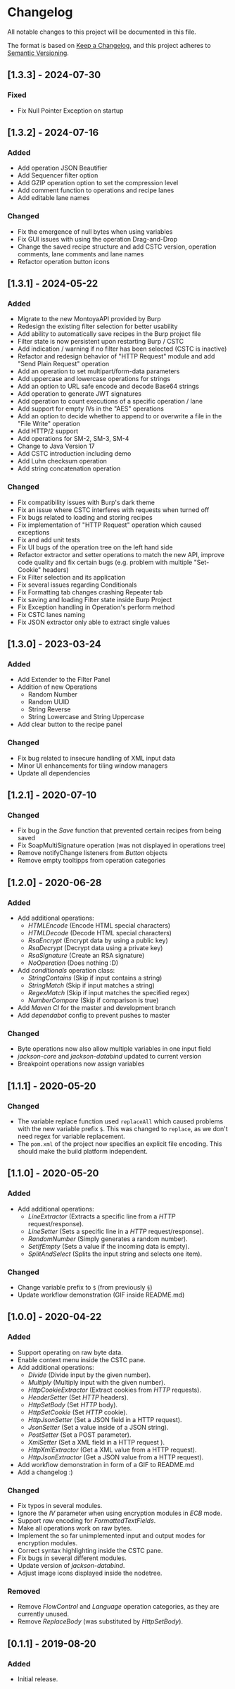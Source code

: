 # Changelog

All notable changes to this project will be documented in this file.

The format is based on [Keep a Changelog](https://keepachangelog.com/en/1.0.0/),
and this project adheres to [Semantic Versioning](https://semver.org/spec/v2.0.0.html).


## [1.3.3] - 2024-07-30

### Fixed

* Fix Null Pointer Exception on startup


## [1.3.2] - 2024-07-16

### Added

* Add operation JSON Beautifier
* Add Sequencer filter option
* Add GZIP operation option to set the compression level
* Add comment function to operations and recipe lanes
* Add editable lane names

### Changed

* Fix the emergence of null bytes when using variables
* Fix GUI issues with using the operation Drag-and-Drop
* Change the saved recipe structure and add CSTC version, operation comments, lane comments and lane names
* Refactor operation button icons


## [1.3.1] - 2024-05-22

### Added

* Migrate to the new MontoyaAPI provided by Burp
* Redesign the existing filter selection for better usability
* Add ability to automatically save recipes in the Burp project file
* Filter state is now persistent upon restarting Burp / CSTC
* Add indication / warning if no filter has been selected (CSTC is inactive)
* Refactor and redesign behavior of "HTTP Request" module and add "Send Plain Request" operation
* Add an operation to set multipart/form-data parameters
* Add uppercase and lowercase operations for strings
* Add an option to URL safe encode and decode Base64 strings
* Add operation to generate JWT signatures
* Add operation to count executions of a specific operation / lane
* Add support for empty IVs in the "AES" operations
* Add an option to decide whether to append to or overwrite a file in the "File Write" operation
* Add HTTP/2 support
* Add operations for SM-2, SM-3, SM-4
* Change to Java Version 17
* Add CSTC introduction including demo
* Add Luhn checksum operation
* Add string concatenation operation

### Changed

* Fix compatibility issues with Burp's dark theme
* Fix an issue where CSTC interferes with requests when turned off
* Fix bugs related to loading and storing recipes
* Fix implementation of "HTTP Request" operation which caused exceptions
* Fix and add unit tests
* Fix UI bugs of the operation tree on the left hand side
* Refactor extractor and setter operations to match the new API, improve code quality and fix certain bugs (e.g. problem with multiple "Set-Cookie" headers)
* Fix Filter selection and its application
* Fix several issues regarding Conditionals
* Fix Formatting tab changes crashing Repeater tab
* Fix saving and loading Filter state inside Burp Project
* Fix Exception handling in Operation's perform method
* Fix CSTC lanes naming
* Fix JSON extractor only able to extract single values


## [1.3.0] - 2023-03-24

### Added

* Add Extender to the Filter Panel
* Addition of new Operations
  * Random Number
  * Random UUID
  * String Reverse
  * String Lowercase and String Uppercase
* Add clear button to the recipe panel

### Changed

* Fix bug related to insecure handling of XML input data
* Minor UI enhancements for tiling window managers
* Update all dependencies


## [1.2.1] - 2020-07-10

### Changed

* Fix bug in the *Save* function that prevented certain recipes from being saved
* Fix SoapMultiSignature operation (was not displayed in operations tree)
* Remove notifyChange listeners from *Button* objects
* Remove empty tooltipps from operation categories


## [1.2.0] - 2020-06-28

### Added

* Add additional operations:
  * *HTMLEncode* (Encode HTML special characters)
  * *HTMLDecode* (Decode HTML special characters)
  * *RsaEncrypt* (Encrypt data by using a public key)
  * *RsaDecrypt* (Decrypt data using a private key)
  * *RsaSignature* (Create an RSA signature)
  * *NoOperation* (Does nothing :D)
* Add *conditionals* operation class:
  * *StringContains* (Skip if input contains a string)
  * *StringMatch* (Skip if input matches a string)
  * *RegexMatch* (Skip if input matches the specified regex)
  * *NumberCompare* (Skip if comparison is true)
* Add *Maven CI* for the master and development branch
* Add *dependabot* config to prevent pushes to master

### Changed

* Byte operations now also allow multiple variables in one input field
* *jackson-core* and *jackson-databind* updated to current version
* Breakpoint operations now assign variables


## [1.1.1] - 2020-05-20

### Changed

* The variable replace function used ``replaceAll`` which caused problems with the new variable
  prefix ``$``. This was changed to ``replace``, as we don't need regex for variable replacement.
* The ``pom.xml`` of the project now specifies an explicit file encoding. This should make the build
  platform independent.


## [1.1.0] - 2020-05-20

### Added

* Add additional operations:
  * *LineExtractor* (Extracts a specific line from a *HTTP* request/response).
  * *LineSetter* (Sets a specific line in a *HTTP* request/response).
  * *RandomNumber* (Simply generates a random number).
  * *SetIfEmpty* (Sets a value if the incoming data is empty).
  * *SplitAndSelect* (Splits the input string and selects one item).

### Changed

* Change variable prefix to ``$`` (from previously ``§``)
* Update workflow demonstration (GIF inside README.md)


## [1.0.0] - 2020-04-22

### Added

* Support operating on raw byte data.
* Enable context menu inside the CSTC pane.
* Add additional operations:
  * *Divide* (Divide input by the given number).
  * *Multiply* (Multiply input with the given number).
  * *HttpCookieExtractor* (Extract cookies from *HTTP* requests).
  * *HeaderSetter* (Set *HTTP* headers).
  * *HttpSetBody* (Set *HTTP* body).
  * *HttpSetCookie* (Set *HTTP* cookie).
  * *HttpJsonSetter* (Set a JSON field in a HTTP request).
  * *JsonSetter* (Set a value inside of a JSON string).
  * *PostSetter* (Set a POST parameter).
  * *XmlSetter* (Set a XML field in a HTTP request ).
  * *HttpXmlExtractor* (Get a XML value from a HTTP request).
  * *HttpJsonExtractor* (Get a JSON value from a HTTP request).
* Add workflow demonstration in form of a GIF to README.md
* Add a changelog :)

### Changed

* Fix typos in several modules.
* Ignore the *IV* parameter when using encryption modules in *ECB* mode.
* Support *raw* encoding for *FormattedTextFields*.
* Make all operations work on raw bytes.
* Implement the so far unimplemented input and output modes for encryption modules.
* Correct syntax highlighting inside the CSTC pane.
* Fix bugs in several different modules.
* Update version of *jackson-databind*.
* Adjust image icons displayed inside the nodetree.

### Removed

* Remove *FlowControl* and *Language* operation categories, as they are currently unused.
* Remove *ReplaceBody* (was substituted by *HttpSetBody*).


## [0.1.1] - 2019-08-20

### Added

* Initial release.
